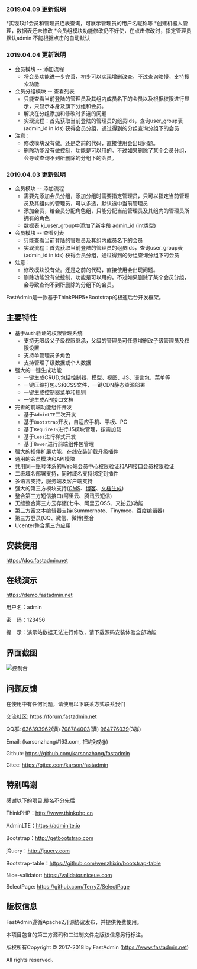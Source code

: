 ### 2019.04.09 更新说明
 *实现1对1会员和管理员连表查询，可展示管理员的用户名昵称等
 *创建机器人管理，数据表还未修改
 *会员组模块功能修改仍不好使，在点击修改时，指定管理员默认admin 不能根据点击的自动默认

### 2019.04.04 更新说明

* 会员模块 -- 添加流程
  * 将会员功能进一步完善，初步可以实现增删改查，不过查询略慢，支持搜索功能
* 会员分组模块 -- 查看列表
  * 只能查看当前登陆的管理员及其组内成员名下的会员以及根据权限进行显示，只显示本身及旗下分组和会员。
  * 解决在分组添加和修改时多选的问题
  * 实现流程：首先获取当前登陆的管理员的组员Ids，查询user_group表(admin_id in ids) 获得会员分组，通过得到的分组查询分组下的会员
* 注意： 
  * 修改模块没有做。还是之前的代码，直接使用会出现问题。
  * 删除功能没有做控制，功能是可以用的。不过如果删除了某个会员分组，会导致查询不到所删除的分组下的会员。
### 2019.04.03 更新说明

* 会员模块 -- 添加流程
  * 需要先添加会员分组，添加分组时需要指定管理员，只可以指定当前管理员及其组内的管理员，可以多选，默认选中当前管理员
  * 添加会员，给会员分配角色组，只能分配当前管理员及其组内的管理员所拥有的角色
  * 数据表 kj_user_group中添加了新字段 admin_id  (int类型)
* 会员模块 -- 查看列表
  * 只能查看当前登陆的管理员及其组内成员名下的会员
  * 实现流程：首先获取当前登陆的管理员的组员Ids，查询user_group表(admin_id in ids) 获得会员分组，通过得到的分组查询分组下的会员
* 注意： 
  * 修改模块没有做。还是之前的代码，直接使用会出现问题。
  * 删除功能没有做控制，功能是可以用的。不过如果删除了某个会员分组，会导致查询不到所删除的分组下的会员。





FastAdmin是一款基于ThinkPHP5+Bootstrap的极速后台开发框架。


## **主要特性**

* 基于`Auth`验证的权限管理系统
    * 支持无限级父子级权限继承，父级的管理员可任意增删改子级管理员及权限设置
    * 支持单管理员多角色
    * 支持管理子级数据或个人数据
* 强大的一键生成功能
    * 一键生成CRUD,包括控制器、模型、视图、JS、语言包、菜单等
    * 一键压缩打包JS和CSS文件，一键CDN静态资源部署
    * 一键生成控制器菜单和规则
    * 一键生成API接口文档
* 完善的前端功能组件开发
    * 基于`AdminLTE`二次开发
    * 基于`Bootstrap`开发，自适应手机、平板、PC
    * 基于`RequireJS`进行JS模块管理，按需加载
    * 基于`Less`进行样式开发
    * 基于`Bower`进行前端组件包管理
* 强大的插件扩展功能，在线安装卸载升级插件
* 通用的会员模块和API模块
* 共用同一账号体系的Web端会员中心权限验证和API接口会员权限验证
* 二级域名部署支持，同时域名支持绑定到插件
* 多语言支持，服务端及客户端支持
* 强大的第三方模块支持([CMS](https://www.fastadmin.net/store/cms.html)、[博客](https://www.fastadmin.net/store/blog.html)、[文档生成](https://www.fastadmin.net/store/docs.html))
* 整合第三方短信接口(阿里云、腾讯云短信)
* 无缝整合第三方云存储(七牛、阿里云OSS、又拍云)功能
* 第三方富文本编辑器支持(Summernote、Tinymce、百度编辑器)
* 第三方登录(QQ、微信、微博)整合
* Ucenter整合第三方应用

## **安装使用**

https://doc.fastadmin.net

## **在线演示**

https://demo.fastadmin.net

用户名：admin

密　码：123456

提　示：演示站数据无法进行修改，请下载源码安装体验全部功能

## **界面截图**
![控制台](https://gitee.com/uploads/images/2017/0411/113717_e99ff3e7_10933.png "控制台")

## **问题反馈**

在使用中有任何问题，请使用以下联系方式联系我们

交流社区: https://forum.fastadmin.net

QQ群: [636393962](https://jq.qq.com/?_wv=1027&k=487PNBb)(满) [708784003](https://jq.qq.com/?_wv=1027&k=5ObjtwM)(满) [964776039](https://jq.qq.com/?_wv=1027&k=59qjU2P)(3群)

Email: (karsonzhang#163.com, 把#换成@)

Github: https://github.com/karsonzhang/fastadmin

Gitee: https://gitee.com/karson/fastadmin

## **特别鸣谢**

感谢以下的项目,排名不分先后

ThinkPHP：http://www.thinkphp.cn

AdminLTE：https://adminlte.io

Bootstrap：http://getbootstrap.com

jQuery：http://jquery.com

Bootstrap-table：https://github.com/wenzhixin/bootstrap-table

Nice-validator: https://validator.niceue.com

SelectPage: https://github.com/TerryZ/SelectPage


## **版权信息**

FastAdmin遵循Apache2开源协议发布，并提供免费使用。

本项目包含的第三方源码和二进制文件之版权信息另行标注。

版权所有Copyright © 2017-2018 by FastAdmin (https://www.fastadmin.net)

All rights reserved。
